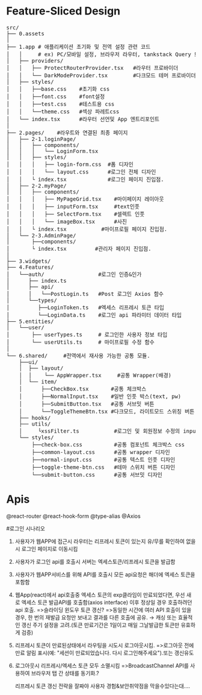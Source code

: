 # Feature-Sliced Design
<pre>
src/
├── 0.assets
│
├── 1.app # 애플리케이션 초기화 및 전역 설정 관련 코드
│   │     # ex) PC/모바일 설정, 브라우저 라우터, tankstack Query 또는 리덕스 프로바이더 (전역컴포넌트의 느낌)
│   ├── providers/         
│   │   ├── ProtectRouterProvider.tsx  	#라우터 프로바이더
│   │   └── DarkModeProvider.tsx        #다크모드 테머 프로바이더
│   ├── styles/
│   │   ├──base.css    #초기화 css
│   │   ├──font.css    #font설정
│   │   ├──test.css    #테스트용 css
│   │   └──theme.css   #섹상 파레트css
│   └── index.tsx      #라우터 선언및 App 엔트리포인트
│
├── 2.pages/    #라우트와 연결된 최종 페이지          
│   ├── 2-1.loginPage/
│   │   ├── components/
│   │   │   └── LoginForm.tsx
│   │   ├── styles/
│   │   │   ├── login-form.css  #폼 디자인
│   │   │   └── layout.css      #로그인 전체 디자인
│   │   └ index.tsx             #로그인 페이지 진입점.
│   ├── 2-2.myPage/
│   │	├── components/
│   │	│   ├── MyPageGrid.tsx    #마이페이지 레이아웃
│   │	│   ├── inputForm.tsx     #text인풋
│   │	│   ├── SelectForm.tsx    #셀렉트 인풋
│   │	│   └── imageBox.tsx      #사진
│   │	└ index.tsx	          #마이프로필 페이지 진입점.
│   └── 2-3.AdminPage/
│       ├──components/
│       └ index.tsx         #관리자 페이지 진입점.
│
├── 3.widgets/
├── 4.Features/
│   └──auth/                 #로그인 인증&인가
│      ├── index.ts 
│      ├── api/
│      │   └──PostLogin.ts   #Post 로그인 Axios 함수 
│      └──types/
│         ├──LoginToken.ts   #엑세스 리프레시 토큰 타입
│         └──LoginData.ts    #로그인 api 파라미터 데이터 타입
├── 5.entities/
│   └──user/
│       ├── userTypes.ts     # 로그인한 사용자 정보 타입
│       └── userUtils.ts     # 마이프로필 수정 함수    
│         
└── 6.shared/     #전역에서 재사용 가능한 공통 모듈.
	├──ui/
	│  ├── layout/
	│  │	└── AppWrapper.tsx     #공통 Wrapper(배경)
	│  └── item/
	│      ├──CheckBox.tsx       #공통 체크박스
	│      ├──NormalInput.tsx    #일반 인풋 박스(text, pw)
	│      ├──SubmitButton.tsx   #공통 서브밋 버튼
	│      └──ToggleThemeBtn.tsx #다크모드, 라이트모드 스위칭 버튼
	├── hooks/
	├── utils/
	│	  └xssFilter.ts           #로그인 및 회원정보 수정의 input 필터
	└── styles/ 	
		├──check-box.css          #공통 컴포넌트 체크박스 css	
		├──common-layout.css      #공통 wrapper 디자인
		├──normal-input.css       #공통 텍스트 인풋 디자인
		├──toggle-theme-btn.css   #테마 스위치 버튼 디자인
		└──submit-button.css      #공통 서브밋 디자인
</pre>

# Apis
@react-router
@react-hook-form
@type-alias
@Axios


#로그인 시나리오
1. 사용자가 웹APP에 접근시 라우터는 리프레시 토큰이 있는지 유/무를 확인하여 없을시 로그인 페이지로 이동시킴
2. 사용자가 로그인 api를 호출시 서버는 엑세스토큰/리프레시 토큰을 발급함
3. 사용자가 웹APP서비스를 위해 API를 호출시 모든 api요청은 해더에 엑세스 토큰을 포함함
4. 웹App(react)에서 api호출중 엑세스 토큰의 exp클라임이 만료되었다면, 우선 새로 엑세스 토큰 발급API를 호출함(axios interface) 이후 정상일 경우 호출하려던 api 호출.
  =>슬라이딩 윈도우 토큰 갱신?
  =>동일한 시간에 여러 API 호출이 있을 경우, 한 번의 재발급 요청만 보내고 결과를 다른 호출에 공유.
  → 캐싱 또는 효율적인 갱신 주기 설정을 고려.(토큰 만료기간은 1일이고 매일 그날발급한 토큰만 유효하게 검증)
5. 리프레시 토큰이 만료된상태에서 라우팅을 시도시 로그아웃시킴.
	=>로그아웃 전에 만료 알림 표시(예: "세션이 만료되었습니다. 다시 로그인해주세요").또는 갱신유도
6. 로그아웃시 리프레시/엑세스 토큰 모두 소멸시킴
	=>BroadcastChannel API를 사용하여 브라우저 탭 간 상태를 동기화.?

	리프레시 토큰 갱신 전략을 잘짜야 사용자 경험&보안취약점을 막을수있다는대....
